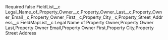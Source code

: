 <?xml version="1.0" encoding="UTF-8"?>
<CustomMetadata xmlns="http://soap.sforce.com/2006/04/metadata" xmlns:xsi="http://www.w3.org/2001/XMLSchema-instance" xmlns:xsd="http://www.w3.org/2001/XMLSchema">
    <label>Required</label>
    <protected>false</protected>
    <values>
        <field>FieldList__c</field>
        <value xsi:type="xsd:string">Legal_Name_of_Property_Owner__c,Property_Owner_Last__c,Property_Owner_Email__c,Property_Owner_First__c,Property_City__c,Property_Street_Address__c</value>
    </values>
    <values>
        <field>FieldMapList__c</field>
        <value xsi:type="xsd:string">Legal Name of Property Owner,Property Owner Last,Property Owner Email,Property Owner First,Property City,Property Street Address</value>
    </values>
</CustomMetadata>

